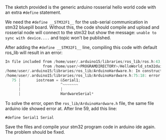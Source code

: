 The sketch provided is the generic arduino rosserial hello world code
with an extra ```#define``` statement.

We need the ```#define __STM32F1__``` for the usb-serial communication in stm32 bluepill board. Without this, the code should
compile and upload and rosserial node will connect to the stm32 but show the message:
```unable to sync with device....``` and topic won't be published.

After adding the ```#define __STM32F1__``` line,
compiling this code with default ros_lib will result in an error:


```cpp
In file included from /home/user/.arduino15/libraries/ros_lib/ros.h:43,
                 from /home/user/<PROGRAMDIRECTORY>/HelloWorld_stm32duino_rosserial/HelloWorld_stm32duino_rosserial.ino:7:
/home/user/.arduino15/libraries/ros_lib/ArduinoHardware.h: In constructor 'ArduinoHardware::ArduinoHardware()':
/home/user/.arduino15/libraries/ros_lib/ArduinoHardware.h:75:18: error: cannot convert 'HardwareSerial*' to 'USBSerial*' in assignment
   75 |       iostream = &Serial1;
      |                  ^~~~~~~~
      |                  |
      |                  HardwareSerial*
```

To solve the error, open the ```ros_lib/ArduinoHardware.h``` file, the same file arduino ide showed error at.
After line 59, add this line:
```
#define Serial1 Serial
```
Save the files and compile your stm32 program code in arduino ide again. The problem should be fixed.